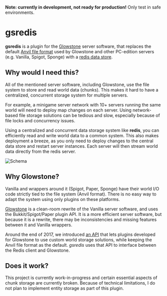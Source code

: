 **Note: currently in development, not ready for production!** Only test in safe environments.

# gsredis

**gsredis** is a plugin for the [Glowstone](https://github.com/GlowstoneMC/Glowstone) server software,
that replaces the default [Anvil file format](https://minecraft.gamepedia.com/Anvil_file_format) used by
Glowstone and other PC-edition servers (e.g. Vanilla, Spigot, Sponge) with a [redis data store](https://redis.io/).

## Why would I need this?

All of the mentioned server software, including Glowstone, use the file system
to store and read world data (chunks). This makes it hard to have a centralized,
concurrent storage system for multiple servers.

For example, a minigame server network with 10+ servers running the same world will need
to deploy map changes on each server. Using network-based file storage solutions can
be tedious and slow, especially because of file locks and concurrency issues.

Using a centralized and concurrent data storage system like **redis**, you can efficiently
read and write world data to a common system. This also makes deployment a breeze,
as you only need to deploy changes to the central data store and restart server instances.
Each server will then stream world data directly from the redis server.

![Schema](https://i.imgur.com/TPkodZB.png)

## Why Glowstone?

Vanilla and wrappers around it (Spigot, Paper, Sponge) have their world I/O code strictly tied to
the file system (Anvil format). There is no easy way to adapt the system using only plugins on these platforms.

[Glowstone](https://github.com/GlowstoneMC/Glowstone) is a clean-room rewrite of the Vanilla
server software, and uses the Bukkit/Spigot/Paper plugin API. It is a more efficient server software,
but because it is a rewrite, there may be inconsistencies and missing features between it and Vanilla wrappers.

Around the end of 2017, we introduced [an API](https://glowstone.net/jd/glowstone/net/glowstone/io/WorldStorageProvider.html) that lets plugins developed for Glowstone
to use custom world storage solutions, while keeping the Anvil file format as the default.
*gsredis* uses that API to interface between the Redis client and Glowstone.

## Does it work?

This project is currently work-in-progress and certain essential aspects of chunk storage are currently broken.
Because of technical limitations, I do not plan to implement entity storage as part of this plugin.